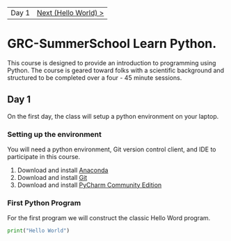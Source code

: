 | | |
|:----|----:|
| Day 1 | [Next (Hello World) > ](HelloWorld.md) |
# GRC-SummerSchool Learn Python.

This course is designed to provide an introduction to programming using Python. The 
course is geared toward folks with a scientific background and structured to be 
completed over a four - 45 minute sessions.

## Day 1

On the first day, the class will setup a python environment on your laptop.

### Setting up the environment

You will need a python environment, Git version control client, and IDE to participate in this 
course.

1. Download and install [Anaconda](https://www.continuum.io/downloads)
1. Download and install [Git](https://git-scm.com/book/en/v2/Getting-Started-Installing-Git)
1. Download and install [PyCharm Community Edition](https://www.jetbrains.com/pycharm/download/)


### First Python Program

For the first program we will construct the classic Hello Word program.

```python
print("Hello World")

```
